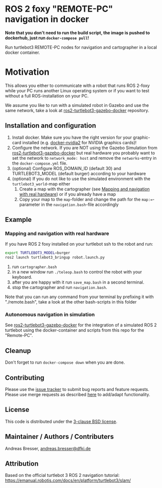 # ROS 2 foxy "REMOTE-PC" navigation in docker
**Note that you don't need to run the build script, the image is pushed to dockerhub, just run `docker-compose pull`!**

Run turtlebot3 REMOTE-PC nodes for navigation and cartographer in a local docker container.

# Motivation
This allows you either to communicate with a robot that runs ROS 2-foxy while your PC runs another Linux operating system or if you want to test without a full ROS-installation on your PC.

We assume you like to run with a simulated robot in Gazebo and use the same network, take a look at [ros2-turtlebot3-gazebo-docker](../ros2-turtlebot3-gazebo-docker) repository.

## Installation and configuration
1. Install docker. Make sure you have the right version for your graphic-card installed (e.g. [docker-nvidia2](https://docs.nvidia.com/datacenter/cloud-native/container-toolkit/install-guide.html#docker) for NVIDIA graphics cards)!
1. Configure the network. If you are NOT using the Gazebo Simulation from [ros2-turtlebot3-gazebo-docker](../ros2-turtlebot3-gazebo-docker) but real hardware you probably want to set the network to `network_mode: host` and remove the `networks`-entry in the `docker-compose.yml` file.
1. (optional) Configure ROS_DOMAIN_ID (default 30) and TURTLEBOT3_MODEL (default burger) according to your hardware
1. (optional) If you do not like to use the simulated environment with the `turtlebot3_world`-map either
   1. Create a map with the cartographer (see [Mapping and navigation with real hardware](#mapping-and-navigation-with-real-hardware)) or if you already have a map
   1. Copy your map to the `map`-folder and change the path for the `map:=`-parameter in the `navigation.bash`-file accordingly

## Example
### Mapping and navigation with real hardware
If you have ROS 2 foxy installed on your turtlebot ssh to the robot and run:
```bash
export TURTLEBOT3_MODEL=burger
ros2 launch turtlebot3_bringup robot.launch.py
```

1. run `cartographer.bash`
1. in a new window run `./teleop.bash` to control the robot with your keyboard.
1. after you are happy with it run `save_map.bash` in a second terminal.
1. stop the cartographer and run `navigation.bash`.

Note that you can run any command from your terminal by prefixing it with "./remote.bash", take a look at the other bash-scripts in this folder

### Autonomous navigation in simulation
See [ros2-turtlebot3-gazebo-docker](https://github.com/brean/ros2-turtlebot3-gazebo-docker) for the integration of a simulated ROS 2 turtlebot using the docker-container and scripts from this repo for the "Remote-PC".

## Cleanup
Don't forget to run `docker-compose down` when you are done.

## Contributing

Please use the [issue tracker](https://github.com/brean/ros2-turtlebot3-remote-pc-docker/issues) to submit bug reports and feature requests. Please use merge requests as described [here](/CONTRIBUTING.md) to add/adapt functionality. 

## License

This code is distributed under the [3-clause BSD license](https://opensource.org/licenses/BSD-3-Clause).

## Maintainer / Authors / Contributers

Andreas Bresser, andreas.bresser@dfki.de

## Attribution

Based on the official turtlebot 3 ROS 2 navigation tutorial: https://emanual.robotis.com/docs/en/platform/turtlebot3/slam/
